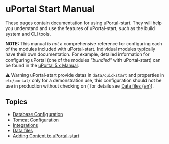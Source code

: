 # uPortal Start Manual

These pages contain documentation for using uPortal-start.  They will help you understand and use
the features of uPortal-start, such as the build system and CLI tools.

**NOTE:**  This manual is _not_ a comprehensive reference for configuring each of the modules
included with uPortal-start.  Individual modules typically have their own documentation.  For
example, detailed information for configuring uPortal (one of the modules _"bundled"_ with
uPortal-start) can be found in the [uPortal 5.x Manual][].

:warning: Warning uPortal-start provide datas in `data/quickstart` and properties in `etc/portal/` only for a demonstration use,
this configuration should not be use in production without checking on ( for details see [Data files (en)](data/README.md)).

## Topics

* [Database Configuration](database/README.md)
* [Tomcat Configuration](tomcat/README.md)
* [Integrations](integrations/README.md)
* [Data files](data/README.md)
* [Adding Content to uPortal-start](content/README.md)

[uPortal 5.x Manual]: https://jasig.github.io/uPortal
